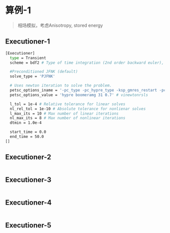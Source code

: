 # 算例-1
> 相场模拟，考虑Anisotropy, stored energy

## Executioner-1
```bash
[Executioner]
  type = Transient
  scheme = bdf2 # Type of time integration (2nd order backward euler), defaults to 1st order backward euler

  #Preconditioned JFNK (default)
  solve_type = 'PJFNK'

  # Uses newton iteration to solve the problem.
  petsc_options_iname = '-pc_type -pc_hypre_type -ksp_gmres_restart -pc_hypre_boomeramg_strong_threshold' #  -snes_type
  petsc_options_value = 'hypre boomeramg 31 0.7' # vinewtonrsls

  l_tol = 1e-4 # Relative tolerance for linear solves
  nl_rel_tol = 1e-10 # Absolute tolerance for nonlienar solves
  l_max_its = 10 # Max number of linear iterations
  nl_max_its = 8 # Max number of nonlinear iterations
  dtmin = 1.0e-4

  start_time = 0.0
  end_time = 50.0
[]
```

## Executioner-2
```bash
```

## Executioner-3
```bash
```

## Executioner-4
```bash
```

## Executioner-5
```bash
```